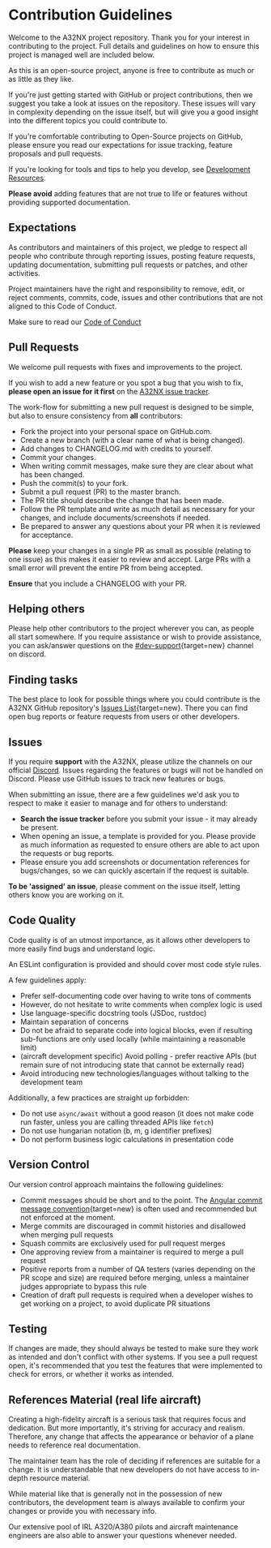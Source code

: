 # Contribution Guidelines

Welcome to the A32NX project repository. Thank you for your interest in contributing to the project. Full details and guidelines on how to ensure this project is managed well are included below.

As this is an open-source project, anyone is free to contribute as much or as little as they like.

If you're just getting started with GitHub or project contributions, then we suggest you take a look at issues on the repository. These issues will vary in complexity depending on the issue itself, but will give you a good insight into the different topics you could contribute to.

If you're comfortable contributing to Open-Source projects on GitHub, please ensure you read our expectations for issue tracking, feature proposals and pull requests.

If you're looking for tools and tips to help you develop, see [Development Resources](resources.md).

**Please avoid** adding features that are not true to life or features without providing supported documentation.

## Expectations

As contributors and maintainers of this project, we pledge to respect all people who contribute through reporting issues, posting feature requests, updating documentation, submitting pull requests or patches, and other activities.

Project maintainers have the right and responsibility to remove, edit, or reject comments, commits, code, issues and other contributions that are not aligned to this Code of Conduct.

Make sure to read our [Code of Conduct](https://github.com/flybywiresim/a32nx/blob/master/CODE_OF_CONDUCT.md)

## Pull Requests

We welcome pull requests with fixes and improvements to the project.

If you wish to add a new feature or you spot a bug that you wish to fix, **please open an issue for it first** on the [A32NX issue tracker](https://github.com/flybywiresim/a32nx/issues).

The work-flow for submitting a new pull request is designed to be simple, but also to ensure consistency from **all** contributors:

- Fork the project into your personal space on GitHub.com.
- Create a new branch (with a clear name of what is being changed).
- Add changes to CHANGELOG.md with credits to yourself.
- Commit your changes.
- When writing commit messages, make sure they are clear about what has been changed.
- Push the commit(s) to your fork.
- Submit a pull request (PR) to the master branch.
- The PR title should describe the change that has been made.
- Follow the PR template and write as much detail as necessary for your changes, and include documents/screenshots if needed.
- Be prepared to answer any questions about your PR when it is reviewed for acceptance.

**Please** keep your changes in a single PR as small as possible (relating to one issue) as this makes it easier to review and accept.  Large PRs with a small error will prevent the entire PR from being accepted.

**Ensure** that you include a CHANGELOG with your PR.

## Helping others

Please help other contributors to the project wherever you can, as people all start somewhere. If you require assistance or wish to provide assistance, you can ask/answer questions on the [#dev-support](https://discord.gg/v3jAxJpwZm){target=new} channel on discord.

## Finding tasks

The best place to look for possible things where you could contribute is the A32NX GitHub repository's [Issues List](https://github.com/flybywiresim/a32nx/issues){target=new}.
There you can find open bug reports or feature requests from users or other developers.

## Issues

If you require **support** with the A32NX, please utilize the channels on our official [Discord](https://discord.gg/flybywire). Issues regarding the features or bugs will not be handled on Discord. Please use GitHub issues to track new features or bugs.

When submitting an issue, there are a few guidelines we'd ask you to respect to make it easier to manage and for others to understand:

- **Search the issue tracker** before you submit your issue - it may already be present.
- When opening an issue, a template is provided for you. Please provide as much information as requested to ensure others are able to act upon the requests or bug reports.
- Please ensure you add screenshots or documentation references for bugs/changes, so we can quickly ascertain if the request is suitable.

**To be 'assigned' an issue**, please comment on the issue itself, letting others know you are working on it.

## Code Quality

Code quality is of an utmost importance, as it allows other developers to more easily find bugs and understand logic.

An ESLint configuration is provided and should cover most code style rules.

A few guidelines apply:

- Prefer self-documenting code over having to write tons of comments
- However, do not hesitate to write comments when complex logic is used
- Use language-specific docstring tools (JSDoc, rustdoc)
- Maintain separation of concerns
- Do not be afraid to separate code into logical blocks, even if resulting sub-functions are only used locally (while maintaining a reasonable limit)
- (aircraft development specific) Avoid polling - prefer reactive APIs (but remain sure of not introducing state that cannot be externally read)
- Avoid introducing new technologies/languages without talking to the development team

Additionally, a few practices are straight up forbidden:

- Do not use `async/await` without a good reason (it does not make code run faster, unless you are calling threaded APIs like `fetch`)
- Do not use hungarian notation (b, m, g identifier prefixes)
- Do not perform business logic calculations in presentation code

## Version Control

Our version control approach maintains the following guidelines:

- Commit messages should be short and to the point. The [Angular commit message convention](https://github.com/angular/angular/blob/master/CONTRIBUTING.md#-commit-message-format){target=new} is often used and recommended but not enforced at the moment.
- Merge commits are discouraged in commit histories and disallowed when merging pull requests
- Squash commits are exclusively used for pull request merges
- One approving review from a maintainer is required to merge a pull request
- Positive reports from a number of QA testers (varies depending on the PR scope and size) are required before merging, unless a maintainer judges appropriate to bypass this rule
- Creation of draft pull requests is required when a developer wishes to get working on a project, to avoid duplicate PR situations

## Testing

If changes are made, they should always be tested to make sure they work as intended and don't conflict with other systems. If you see a pull request open, it's recommended that you test the features that were implemented to check for errors, or whether it works as intended.

## References Material (real life aircraft)

Creating a high-fidelity aircraft is a serious task that requires focus and dedication. But more importantly, it's striving for accuracy and realism. Therefore, any change that affects the appearance or behavior of a plane needs to reference real documentation.

The maintainer team has the role of deciding if references are suitable for a change. It is understandable that new developers do not have access to in-depth resource material.

While material like that is generally not in the possession of new contributors, the development team is always available to confirm your changes or provide you with necessary info.

Our extensive pool of IRL A320/A380 pilots and aircraft maintenance engineers are also able to answer your questions whenever needed.
